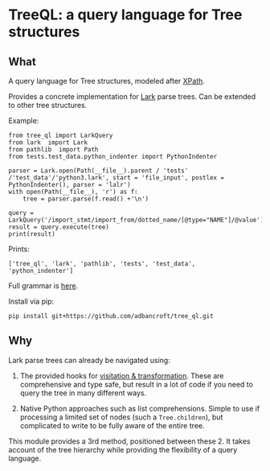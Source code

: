 
# TreeQL: a query language for Tree structures
## What
A query language for Tree structures, modeled after [XPath](https://en.wikipedia.org/wiki/XPath#Syntax_and_semantics_%28XPath_1.0%29).

Provides a concrete implementation for [Lark](https://github.com/lark-parser/lark) parse trees. Can be extended to other tree structures.

Example:

    from tree_ql import LarkQuery
    from lark  import Lark
    from pathlib  import Path
    from tests.test_data.python_indenter import PythonIndenter
    
    parser = Lark.open(Path(__file__).parent / 'tests' /'test_data'/'python3.lark', start = 'file_input', postlex = PythonIndenter(), parser = 'lalr')
    with open(Path(__file__), 'r') as f:
        tree = parser.parse(f.read() +'\n')
    
    query = LarkQuery('/import_stmt/import_from/dotted_name/[@type="NAME"]/@value')
    result = query.execute(tree)
    print(result)

Prints:

    ['tree_ql', 'lark', 'pathlib', 'tests', 'test_data', 'python_indenter']

Full grammar is [here](https://github.com/adbancroft/tree_ql/blob/master/tree_ql/tree_ql.lark).

Install via pip:

    pip install git+https://github.com/adbancroft/tree_ql.git

## Why
Lark parse trees can already be navigated using:

 1. The provided hooks for [visitation &
    transformation](https://lark-parser.readthedocs.io/en/latest/visitors.html#). These are comprehensive and type safe, but result in a lot of code if you need to query the tree in many different ways.
    
 2. Native Python approaches such as list comprehensions. Simple to use if processing a limited set of nodes (such a `Tree.children`), but complicated to write to be fully aware of the entire tree.

This module provides a 3rd method,  positioned between these 2. It takes account of the tree hierarchy while providing the flexibility of a query language.